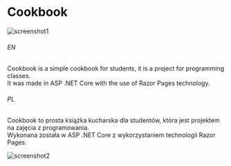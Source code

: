 # Cookbook

![screenshot1](https://user-images.githubusercontent.com/71329150/94199945-e6a1f500-feb9-11ea-9a0f-fc8040f00c56.png)

###### EN
Cookbook is a simple cookbook for students, it is a project for programming classes.  
It was made in ASP .NET Core with the use of Razor Pages technology.

###### PL
Cookbook to prosta książka kucharska dla studentów, która jest projektem na zajęcia z programowania.  
Wykonana została w ASP .NET Core z wykorzystaniem technologii Razor Pages. 

![screenshot2](https://user-images.githubusercontent.com/71329150/94199960-eefa3000-feb9-11ea-80ce-22b24ba274e1.png)
